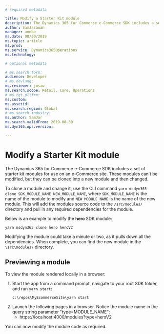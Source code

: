 ```yaml
---
# required metadata

title: Modify a Starter Kit module
description: The Dynamics 365 for Commerce e-Commerce SDK includes a set of starter kit modules for use on an e-Commerce site.
author: SamJarawan
manager: annbe
ms.date: 08/30/2019
ms.topic: article
ms.prod: 
ms.service: Dynamics365Operations
ms.technology: 

# optional metadata

# ms.search.form: 
audience: Developer
# ms.devlang: 
ms.reviewer: josaw
ms.search.scope: Retail, Core, Operations
# ms.tgt_pltfrm: 
ms.custom: 
ms.assetid: 
ms.search.region: Global
# ms.search.industry: 
ms.author: SamJar
ms.search.validFrom: 2019-08-30
ms.dyn365.ops.version: 

---
```

# Modify a Starter Kit module

The Dynamics 365 for Commerce e-Commerce SDK includes a set of starter kit modules for use on an e-Commerce site. These modules can't be modified, but they can be cloned into a new module and then changed.

To clone a module and change it, use the CLI command `yarn msdyn365 clone SDK_MODULE_NAME NEW_MODULE_NAME`, where `SDK_MODULE_NAME` is the name of the module to modify and `NEW_MODULE_NAME` is the name of the new module. This will add the modules source code to the `/src/modules/` directory and pull in any required dependencies for the module.

Below is an example to modify the **hero** SDK module:
```
yarn msdyn365 clone hero heroV2
```

Modifying the module could take a minute or two, as it pulls down all the dependencies. When complete, you can find the new module in the `\src\modules\` directory.

## Previewing a module
To view the module rendered locally in a browser:

1. Start the app from a command prompt, navigate to your root SDK folder, and run `yarn start`:
    ```
    c:\repos\MyEcommerceSite\yarn start
    ```
1. Launch the following pages in a browser. Notice the module name in the query string parameter "type=MODULE_NAME":
    * https://localhost:4000/modules?type=heroV2

You can now modify the module code as required.
